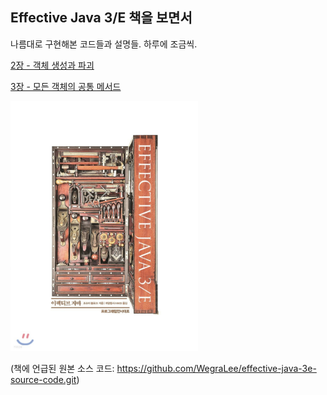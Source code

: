 ## Effective Java 3/E 책을 보면서

나름대로 구현해본 코드들과 설명들. 하루에 조금씩.

[2장 - 객체 생성과 파괴](https://github.com/ziippy/EffectiveJava/tree/master/src/chapter2)

[3장 - 모든 객체의 공통 메서드](https://github.com/ziippy/EffectiveJava/tree/master/src/chapter3)

<img src="https://github.com/ziippy/EffectiveJava/blob/master/effective_java_3e.jpg?raw=true" width="300" height="400">

(책에 언급된 원본 소스 코드: https://github.com/WegraLee/effective-java-3e-source-code.git)
